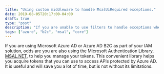```yaml
---
title: "Using custom middleware to handle MsalUiRequired exceptions."
date: 2019-08-05T20:17:00-04:00
draft: true
type: "post"
description: "If you are unable to use filters to handle exceptions when requesting access tokens this middleware solution might help."
tags: ["azure", "b2c", "msal", "core"]
---
```


If you are using Microsoft Azure AD or Azure AD B2C as part of your IAM solution, odds are you are also using the Microsoft Authentication Library, [MSAL.NET](https://github.com/AzureAD/microsoft-authentication-library-for-dotnet/wiki), to help you manage your tokens. This convenient library helps you acquire tokens that you can use to access APIs protected by Azure AD. It is useful and will save you a lot of time, but is not without its limitations.
